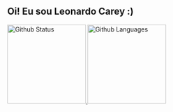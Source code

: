 ## Oi! Eu sou Leonardo Carey :)

<div>
  <a href="http://leonardocarey.com">
    <img height="180em" src="https://github-readme-stats.vercel.app/api?username=leoncarey&show_icons=true&theme=gruvbox&include_all_commits=true&count_private=true" alt="Github Status" />
    <img height="180em" src="https://github-readme-stats.vercel.app/api/top-langs?username=leoncarey&theme=gruvbox&layout=compact&langs_count=16" alt="Github Languages" />
  </a>
</div>
